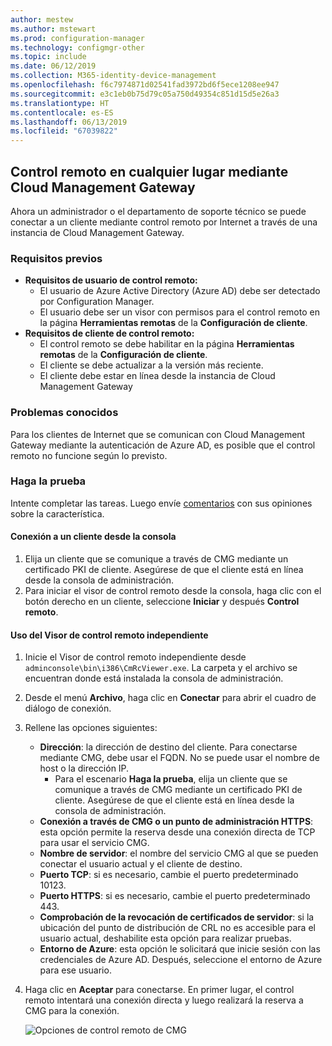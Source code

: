 ```yaml
---
author: mestew
ms.author: mstewart
ms.prod: configuration-manager
ms.technology: configmgr-other
ms.topic: include
ms.date: 06/12/2019
ms.collection: M365-identity-device-management
ms.openlocfilehash: f6c7974871d02541fad3972bd6f5ece1208ee947
ms.sourcegitcommit: e3c1eb0b75d79c05a750d49354c851d15d5e26a3
ms.translationtype: HT
ms.contentlocale: es-ES
ms.lasthandoff: 06/13/2019
ms.locfileid: "67039822"
---
```

## <a name="remote-control-anywhere-using-cloud-management-gateway"></a>Control remoto en cualquier lugar mediante Cloud Management Gateway
<!--4575930-->
Ahora un administrador o el departamento de soporte técnico se puede conectar a un cliente mediante control remoto por Internet a través de una instancia de Cloud Management Gateway.

### <a name="prerequisites"></a>Requisitos previos

- **Requisitos de usuario de control remoto:**
   - El usuario de Azure Active Directory (Azure AD) debe ser detectado por Configuration Manager.
   - El usuario debe ser un visor con permisos para el control remoto en la página **Herramientas remotas** de la **Configuración de cliente**.
- **Requisitos de cliente de control remoto:**
   - El control remoto se debe habilitar en la página **Herramientas remotas** de la **Configuración de cliente**.
   - El cliente se debe actualizar a la versión más reciente.
   - El cliente debe estar en línea desde la instancia de Cloud Management Gateway

### <a name="known-issues"></a>Problemas conocidos

Para los clientes de Internet que se comunican con Cloud Management Gateway mediante la autenticación de Azure AD, es posible que el control remoto no funcione según lo previsto.

### <a name="try-it-out"></a>Haga la prueba

Intente completar las tareas. Luego envíe [comentarios](/sccm/core/understand/find-help#product-feedback) con sus opiniones sobre la característica.

#### <a name="connect-to-a-client-from-the-console"></a>Conexión a un cliente desde la consola

1. Elija un cliente que se comunique a través de CMG mediante un certificado PKI de cliente. Asegúrese de que el cliente está en línea desde la consola de administración. 
1. Para iniciar el visor de control remoto desde la consola, haga clic con el botón derecho en un cliente, seleccione **Iniciar** y después **Control remoto**.


#### <a name="use-the-standalone-remote-control-viewer"></a>Uso del Visor de control remoto independiente

1. Inicie el Visor de control remoto independiente desde `adminconsole\bin\i386\CmRcViewer.exe`. La carpeta y el archivo se encuentran donde está instalada la consola de administración.
1. Desde el menú **Archivo**, haga clic en **Conectar** para abrir el cuadro de diálogo de conexión.
1. Rellene las opciones siguientes:
   - **Dirección**: la dirección de destino del cliente. Para conectarse mediante CMG, debe usar el FQDN. No se puede usar el nombre de host o la dirección IP.
       - Para el escenario **Haga la prueba**, elija un cliente que se comunique a través de CMG mediante un certificado PKI de cliente. Asegúrese de que el cliente está en línea desde la consola de administración.  
   - **Conexión a través de CMG o un punto de administración HTTPS**: esta opción permite la reserva desde una conexión directa de TCP para usar el servicio CMG.
   - **Nombre de servidor**: el nombre del servicio CMG al que se pueden conectar el usuario actual y el cliente de destino.
   - **Puerto TCP**: si es necesario, cambie el puerto predeterminado 10123.
   - **Puerto HTTPS**: si es necesario, cambie el puerto predeterminado 443.
   - **Comprobación de la revocación de certificados de servidor**: si la ubicación del punto de distribución de CRL no es accesible para el usuario actual, deshabilite esta opción para realizar pruebas.
   - **Entorno de Azure**: esta opción le solicitará que inicie sesión con las credenciales de Azure AD. Después, seleccione el entorno de Azure para ese usuario.
1. Haga clic en **Aceptar** para conectarse. En primer lugar, el control remoto intentará una conexión directa y luego realizará la reserva a CMG para la conexión. 


    ![Opciones de control remoto de CMG](../../media/4575930-remote-control-cmg.png)

